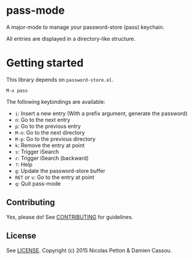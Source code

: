# pass-mode

A major-mode to manage your password-store (pass) keychain.

All entries are displayed in a directory-like structure.

# Getting started

This library depends on `password-store.el`.

    M-x pass

The following keybindings are available:

- `i`: Insert a new entry (With a prefix argument, generate the password)
- `n`: Go to the next entry
- `p`: Go to the previous entry
- `M-n`: Go to the next directory
- `M-p`: Go to the previous directory
- `k`: Remove the entry at point
- `s`: Trigger iSearch
- `r`: Trigger iSearch (backward)
- `?`: Help
- `g`: Update the password-store buffer
- `RET` or `v`: Go to the entry at point
- `q`: Quit pass-mode

## Contributing

Yes, please do! See [CONTRIBUTING][] for guidelines.

## License

See [LICENSE][]. Copyright (c) 2015 Nicolas Petton & Damien Cassou.


[CONTRIBUTING]: ./CONTRIBUTING.md
[LICENSE]: ./LICENSE
